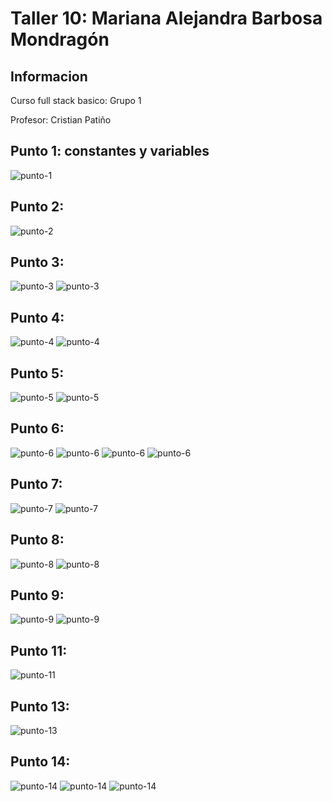<h1>Taller 10: Mariana Alejandra Barbosa Mondragón</h1>

<h2>Informacion</h2>

<p>Curso full stack basico: Grupo 1 </p>
<p>Profesor: Cristian Patiño </p>

<h2>Punto 1: constantes y variables</h2>
 
<img src="./images/imagen punto 1.png" alt="punto-1">

<h2>Punto 2: </h2>
 
<img src="./images/imagen punto 2.png" alt="punto-2">

<h2>Punto 3: </h2>
 
<img src="./images/imagen punto 3.png" alt="punto-3">
<img src="./images/imagen punto 3.1.png" alt="punto-3">

<h2>Punto 4: </h2>
 
<img src="./images/imagen punto 4.png" alt="punto-4">

<img src="./images/imagenes punto 4.1.png" alt="punto-4">

<h2>Punto 5: </h2>
 
<img src="./images/imagen punto 5.png" alt="punto-5">

<img src="./images/imagen punto 5.1.png" alt="punto-5">

<h2>Punto 6: </h2>
 
<img src="./images/imagen punto 6.png" alt="punto-6">

<img src="./images/imagen punto 6.1.png" alt="punto-6">

<img src="./images/imagen punto 6.2.png" alt="punto-6">

<img src="./images/imagen punto 6.3.png" alt="punto-6">

<h2>Punto 7: </h2>
 
<img src="./images/imagen punto 7.png/" alt="punto-7">
<img src="./images/imagen punto 7.1.png" alt="punto-7">

<h2>Punto 8: </h2>
 
<img src="./images/imagen punto 8.png" alt="punto-8">
<img src="./images/imagen punto 8.1.png" alt="punto-8">

<h2>Punto 9: </h2>
 
<img src="./images/imagen punto 9.png" alt="punto-9">
<img src="./images/imagen punto 9.1.png" alt="punto-9">

<h2>Punto 11: </h2>
 
<img src="./images/imagen punto 11.png" alt="punto-11">

<h2>Punto 13: </h2>
 
<img src="./images/imagen punto 13.png" alt="punto-13">

<h2>Punto 14: </h2>
 
<img src="./images/imagen punto 14.png" alt="punto-14">

<img src="./images/imagen punto 14.1.png" alt="punto-14">

<img src="./images/imagen punto 14.2.png" alt="punto-14">



